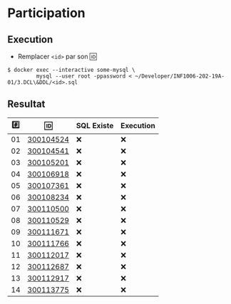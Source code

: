 # Participation

## Execution

* Remplacer `<id>` par son :id:

```
$ docker exec --interactive some-mysql \
         mysql --user root -ppassword < ~/Developer/INF1006-202-19A-01/3.DCL\&DDL/<id>.sql
```

## Resultat


|:hash:| :id:                       | SQL Existe         | Execution                           |
|------|----------------------------|--------------------|-------------------------------------|
| 01   | [300104524](300104524.sql) | :x:                | :x:                                 |
| 02   | [300104541](300104541.sql) | :x:                | :x:                                 |
| 03   | [300105201](300105201.sql) | :x:                | :x:                                 |
| 04   | [300106918](300106918.sql) | :x:                | :x:                                 |
| 05   | [300107361](300107361.sql) | :x:                | :x:                                 |
| 06   | [300108234](300108234.sql) | :x:                | :x:                                 |
| 07   | [300110500](300110500.sql) | :x:                | :x:                                 |
| 08   | [300110529](300110529.sql) | :x:                | :x:                                 |
| 09   | [300111671](300111671.sql) | :x:                | :x:                                 |
| 10   | [300111766](300111766.sql) | :x:                | :x:                                 |
| 11   | [300112017](300112017.sql) | :x:                | :x:                                 |
| 12   | [300112687](300112687.sql) | :x:                | :x:                                 |
| 13   | [300112917](300112917.sql) | :x:                | :x:                                 |
| 14   | [300113775](300113775.sql) | :x:                | :x:                                 |
